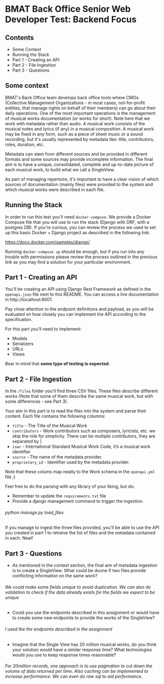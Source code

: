 BMAT Back Office Senior Web Developer Test: Backend Focus
=========================================================

## Contents

* Some Context
* Running the Stack
* Part 1 - Creating an API
* Part 2 - File Ingestion
* Part 3 - Questions

## Some context

BMAT's Back Office team develops back office tools where CMOs (Collective Management Organizations - in most cases, not-for-profit entities, that manage rights on behalf of their members) can go about their daily operations. One of the most important operations is the management of musical works documentation (or works for short). Note here that we work with metadata rather than audio. A musical work consists of the musical notes and lyrics (if any) in a musical composition. A musical work may be fixed in any form, such as
a piece of sheet music or a sound recording, but it's usually represented by metadata like: title, contributors, roles, duration, etc.

Metadata can stem from different sources and be provided in different formats and some sources may provide incomplete information. The final aim is to have a unique, consolidated, complete and up-to-date picture of each musical work, to build what we call a SingleView.

As part of managing repertoire, it's important to have a clear vision of which sources of documentation (mainly files) were provided to the system and which musical works were described in each file.

## Running the Stack

In order to run this test you'll need `docker-compose`. We provide a Docker Compose file that you will use to run the stack (Django with DRF, with a postgres DB). If you're curious, you can review the process we used to set up this basic Docker + Django project as described in the following link:

https://docs.docker.com/samples/django/

Running `docker-compose up` should be enough, but if you run into any trouble with permissions please review the process outlined in the previous link as you may find a solution for your particular environment.

## Part 1 - Creating an API

You'll be creating an API using Django Rest Framework as defined in the `openapi.json` file next to this README. You can access a live documentation in http://localhost:8001.

Pay close attention to the endpoint definitions and payload, as you will be evaluated on how closely you can implement the API according to the specification.

For this part you'll need to implement:
* Models
* Serializers
* URLs
* Views

Bear in mind that **some type of testing is expected.**

## Part 2 - File Ingestion

In the `/files` folder you'll find three CSV files. These files describe different works (Note that some of them describe the same musical work, but with some differences - see Part 3).

Your aim in this part is to read the files into the system and parse their content. Each file contains the following columns:

* `title` - The Title of the Musical Work
* `contributors` - Work contributors such as composers, lyricists, etc. we skip the role for simplicity. There can be multiple contributors, they are separated by |
* `iswc` - International Standard Musical Work Code, it’s a musical work identifier.
* `source` - The name of the metadata provider.
* `proprietary_id` - Identifier used by the metadata provider.

Note that these colums map neatly to the Work schema in the `openapi.yml` file ;)

Feel free to do the parsing with any library of your liking, but do:

* Remember to update the `requirements.txt` file
* Provide a django management command to trigger the ingestion.

###### python manage.py load_files

If you manage to ingest the three files provided, you'll be able to use the API you created in part 1 to retreive the list of files and the metadata contained in each. Neat!

## Part 3 - Questions

* As mentioned in the context section, the final aim of metadata ingestion is to create a SingleView. What could be doone if two files provide conflicting information on the same work?

###### We could make some fields unique to avoid duplication. We can also do validation to check if the data already exists for the fields we expect to be unique

* Could you use the endpoints described in this assignment or would have to create some new endpoints to provide the works of the SingleView?

###### I used the the endpoints described in the assignment

* Imagine that the Single View has 20 million musical works, do you think your solution would have a similar response time? What technologies would you use to keep response times reasonable?

###### For 20million records, one approach is to use pagination to cut down the volume of data returned per time. Also caching can be implemented to increase performance. We can even do raw sql to aid performance.
